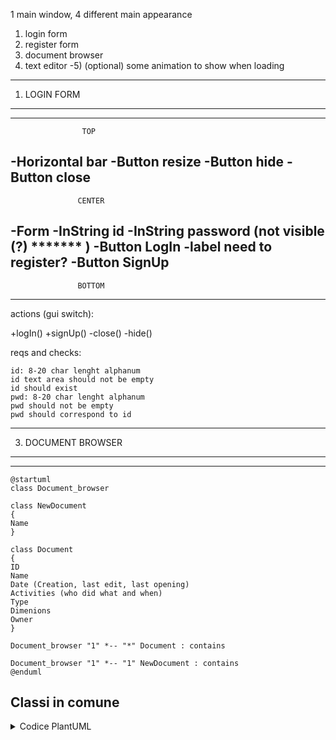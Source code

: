 1 main window, 4 different main appearance

1) login form
2) register form
3) document browser
4) text editor
-5) (optional) some animation to show when loading

------------------------------------------------
1) LOGIN FORM
------------------------------------------------
------------------------------------------------
                    TOP
-Horizontal bar
  -Button resize
  -Button hide
  -Button close
------------------------------------------------
                   CENTER
-Form
  -InString id
  -InString password (not visible (?) ******* )
  -Button LogIn
  -label need to register?
  -Button SignUp
------------------------------------------------
                   BOTTOM

------------------------------------------------
actions (gui switch):

  +logIn()
  +signUp()
  -close()
  -hide()
   
reqs and checks:

    id: 8-20 char lenght alphanum
    id text area should not be empty
    id should exist
    pwd: 8-20 char lenght alphanum
    pwd should not be empty
    pwd should correspond to id
    
------------------------------------------------
3) DOCUMENT BROWSER
------------------------------------------------
------------------------------------------------
```plantuml
@startuml
class Document_browser

class NewDocument
{
Name
}

class Document
{
ID
Name
Date (Creation, last edit, last opening)
Activities (who did what and when)
Type
Dimenions
Owner
}

Document_browser "1" *-- "*" Document : contains

Document_browser "1" *-- "1" NewDocument : contains
@enduml
```
    
    
## Classi in comune

<details>
<summary> Codice PlantUML </summary>
@startuml
class mainWindow {
- _closeBtn: button
- _hideBtn: button
- _resizeBtn: button
}

class loginForm {
- _id: QLineEdit
- _pwd: QLineEdit
- _loginBtn: button
- _needToRegister: QLabel
- _signUpFormBtn: button
}


class signupForm {
- _id: QLineEdit
- _email: QLineEdit
- _confirmEmail: QLineEdit
- _pwd: QLineEdit
- _confirmPassword: QLineEdit
- _name: QLineEdit
- _surname: QLineEdit
- _ageYYYYMMDD: QCalendarWidget
- _sex: QRadioButton
- _signupBtn: button
- _loginFormBtn: button
- _alreadyRegistered: QLabel
}
</details>
